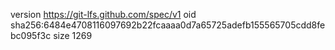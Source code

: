 version https://git-lfs.github.com/spec/v1
oid sha256:6484e4708116097692b22fcaaaa0d7a65725adefb155565705cdd8febc095f3c
size 1269
